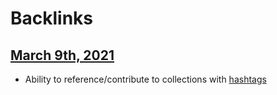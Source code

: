 
# Backlinks
## [March 9th, 2021](<March 9th, 2021.md>)
- Ability to reference/contribute to collections with [hashtags]([Social/Hashtags](<../Social/Hashtags.md>))

